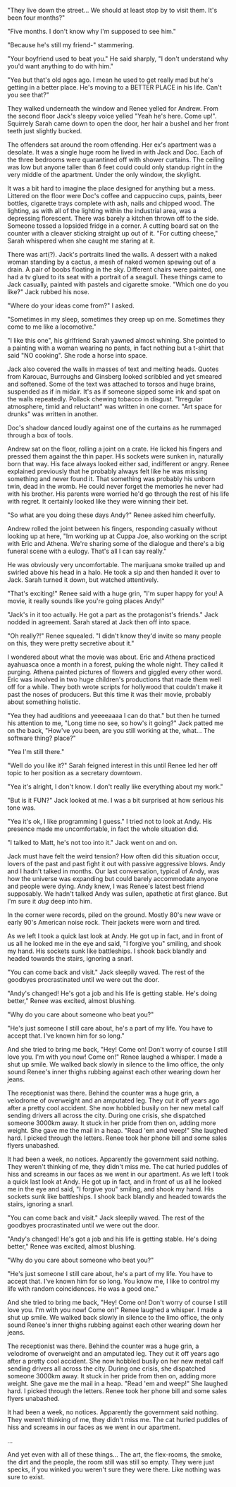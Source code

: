 "They live down the street... We should at least stop by to visit them. It's been four months?"

"Five months. I don't know why I'm supposed to see him."

"Because he's still my friend-" stammering.

"Your boyfriend used to beat you." He said sharply, "I don't understand why you'd want anything to do with him."

"Yea but that's old ages ago. I mean he used to get really mad but he's getting in a better place. He's moving to a BETTER PLACE in his life. Can't you see that?"

They walked underneath the window and Renee yelled for Andrew. From the second floor Jack's sleepy voice yelled "Yeah he's here. Come up!". Squirrely Sarah came down to open the door, her hair a bushel and her front teeth just slightly bucked.

The offenders sat around the room offending. Her ex's apartment was a desolate. It was a single huge room he lived in with Jack and Doc. Each of the three bedrooms were quarantined off with shower curtains. The ceiling was low but anyone taller than 6 feet could could only standup right in the very middle of the apartment. Under the only window, the skylight.

It was a bit hard to imagine the place designed for anything but a mess. Littered on the floor were Doc's coffee and cappuccino cups, paints, beer bottles, cigarette trays complete with ash, nails and chipped wood.  The lighting, as with all of the lighting within the industrial area, was a depressing florescent. There was barely a kitchen thrown off to the side. Someone tossed a lopsided fridge in a corner. A cutting board sat on the counter with a cleaver sticking straight up out of it. "For cutting cheese," Sarah whispered when she caught me staring at it.

There was art(?). Jack's portraits lined the walls. A dessert with a naked woman standing by a cactus, a mesh of naked women spewing out of a drain. A pair of boobs floating in the sky. Different chairs were painted, one had a tv glued to its seat with a portrait of a seagull. These things came to Jack casually, painted with pastels and cigarette smoke. "Which one do you like?" Jack rubbed his nose.

"Where do your ideas come from?" I asked.

"Sometimes in my sleep, sometimes they creep up on me. Sometimes they come to me like a locomotive."

"I like this one", his girlfriend Sarah yawned almost whining. She pointed to a painting with a woman wearing no pants, in fact nothing but a t-shirt that said "NO cooking". She rode a horse into space.

Jack also covered the walls in masses of text and melting heads. Quotes from Karouac, Burroughs and Ginsberg looked scribbled and yet smeared and softened. Some of the text was attached to torsos and huge brains, suspended as if in midair. It's as if someone sipped some ink and spat on the walls repeatedly. Pollack chewing tobacco in disgust. "Irregular atmosphere, timid and reluctant" was written in one corner. "Art space for drunks" was written in another.

Doc's shadow danced loudly against one of the curtains as he rummaged through a box of tools.

Andrew sat on the floor, rolling a joint on a crate. He licked his fingers and pressed them against the thin paper. His sockets were sunken in, naturally born that way. His face always looked either sad, indifferent or angry. Renee explained previously that he probably always felt like he was missing something and never found it. That something was probably his unborn twin, dead in the womb. He could never forget the memories he never had with his brother. His parents were worried he'd go through the rest of his life with regret. It certainly looked like they were winning their bet.

"So what are you doing these days Andy?" Renee asked him cheerfully.

Andrew rolled the joint between his fingers, responding casually without looking up at here, "Im working up at Cuppa Joe, also working on the script with Eric and Athena. We're sharing some of the dialogue and there's a big funeral scene with a eulogy. That's all I can say really."

He was obviously very uncomfortable. The marijuana smoke trailed up and swirled above his head in a halo. He took a sip and then handed it over to Jack. Sarah turned it down, but watched attentively.

"That's exciting!" Renee said with a huge grin, "I'm super happy for you! A movie, it really sounds like you're going places Andy!"

"Jack's in it too actually. He got a part as the protagonist's friends." Jack nodded in agreement. Sarah stared at Jack then off into space.

"Oh really?!" Renee squealed. "I didn't know they'd invite so many people on this, they were pretty secretive about it."

I wondered about what the movie was about.  Eric and Athena practiced ayahuasca once a month in a forest, puking the whole night. They called it purging. Athena painted pictures of flowers and giggled every other word. Eric was involved in two huge children's productions that made them well off for a while. They both wrote scripts for hollywood that couldn't make it past the noses of producers. But this time it was their movie, probably about something holistic.

"Yea they had auditions and yeeeeaaaa I can do that." but then he turned his attention to me, "Long time no see, so how's it going?" Jack patted me on the back, "How've you been, are you still working at the, what... The software thing? place?"

"Yea I'm still there."

"Well do you like it?" Sarah feigned interest in this until Renee led her off topic to her position as a secretary downtown.

"Yea it's alright, I don't know. I don't really like everything about my work."

"But is it FUN?" Jack looked at me. I was a bit surprised at how serious his tone was.

"Yea it's ok, I like programming I guess." I tried not to look at Andy. His presence made me uncomfortable, in fact the whole situation did.

"I talked to Matt, he's not too into it." Jack went on and on.

Jack must have felt the weird tension? How often did this situation occur, lovers of the past and past fight it out with passive aggressive blows. Andy and I hadn't talked in months. Our last conversation, typical of Andy, was how the universe was expanding but could barely accommodate anyone and people were dying. Andy knew, I was Renee's latest best friend supposably. We hadn't talked Andy was sullen, apathetic at first glance. But I'm sure it *dug* deep into him.

In the corner were records, piled on the ground. Mostly 80's new wave or early 90's American noise rock. Their jackets were worn and tired.

As we left I took a quick last look at Andy. He got up in fact, and in front of us all he looked me in the eye and said, "I forgive you" smiling, and shook my hand. His sockets sunk like battleships. I shook back blandly and headed towards the stairs, ignoring a snarl.

"You can come back and visit." Jack sleepily waved. The rest of the goodbyes procrastinated until we were out the door.

"Andy's changed! He's got a job and his life is getting stable. He's doing better," Renee was excited, almost blushing.

"Why do you care about someone who beat you?"

"He's just someone I still care about, he's a part of my life. You have to accept that. I've known him for so long."

And she tried to bring me back, "Hey! Come on! Don't worry of course I still love you. I'm with you now! Come on!" Renee laughed a whisper. I made a shut up smile. We walked back slowly in silence to the limo office, the only sound Renee's inner thighs rubbing against each other wearing down her jeans.

The receptionist was there. Behind the counter was a huge grin, a velodrome of overweight and an amputated leg. They cut it off years ago after a pretty cool accident. She now hobbled busily on her new metal calf sending drivers all across the city. During one crisis, she dispatched someone 3000km away. It stuck in her pride from then on, adding more weight. She gave me the mail in a heap. "Read 'em and weep!" She laughed hard. I picked through the letters. Renee took her phone bill and some sales flyers unabashed.

It had been a week, no notices. Apparently the government said nothing. They weren't thinking of me, they didn't miss me. The cat hurled puddles of hiss and screams in our faces as we went in our apartment.
As we left I took a quick last look at Andy. He got up in fact, and in front of us all he looked me in the eye and said, "I forgive you" smiling, and shook my hand. His sockets sunk like battleships. I shook back blandly and headed towards the stairs, ignoring a snarl.

"You can come back and visit." Jack sleepily waved. The rest of the goodbyes procrastinated until we were out the door.

"Andy's changed! He's got a job and his life is getting stable. He's doing better," Renee was excited, almost blushing.

"Why do you care about someone who beat you?"

"He's just someone I still care about, he's a part of my life. You have to accept that. I've known him for so long. You know me, I like to control my life with random coincidences. He was a good one."

And she tried to bring me back, "Hey! Come on! Don't worry of course I still love you. I'm with you now! Come on!" Renee laughed a whisper. I made a shut up smile. We walked back slowly in silence to the limo office, the only sound Renee's inner thighs rubbing against each other wearing down her jeans.

The receptionist was there. Behind the counter was a huge grin, a velodrome of overweight and an amputated leg. They cut it off years ago after a pretty cool accident. She now hobbled busily on her new metal calf sending drivers all across the city. During one crisis, she dispatched someone 3000km away. It stuck in her pride from then on, adding more weight. She gave me the mail in a heap. "Read 'em and weep!" She laughed hard. I picked through the letters. Renee took her phone bill and some sales flyers unabashed.

It had been a week, no notices. Apparently the government said nothing. They weren't thinking of me, they didn't miss me. The cat hurled puddles of hiss and screams in our faces as we went in our apartment.









...

And yet even with all of these things... The art, the flex-rooms, the smoke, the dirt and the people, the room still was still so empty. They were just specks, if you winked you weren't sure they were there. Like nothing was sure to exist.
